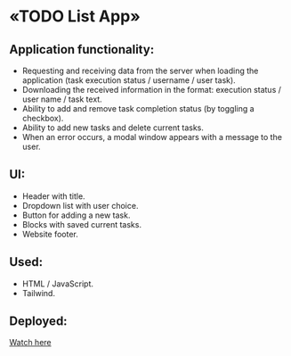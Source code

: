 # «TODO List App»

## Application functionality:
  - Requesting and receiving data from the server when loading the application (task execution status / username / user task).
  - Downloading the received information in the format: execution status / user name / task text.
  - Ability to add and remove task completion status (by toggling a checkbox).
  - Ability to add new tasks and delete current tasks.
  - When an error occurs, a modal window appears with a message to the user.

## UI: 
  - Header with title.
  - Dropdown list with user choice.
  - Button for adding a new task.
  - Blocks with saved current tasks.
  - Website footer.

## Used:
- HTML / JavaScript.
- Tailwind.


## Deployed:
[Watch here](https://nda17.github.io/TODO-List-app/)
